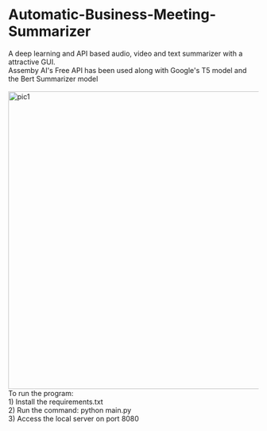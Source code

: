 # Automatic-Business-Meeting-Summarizer
A deep learning and API based audio, video and text summarizer with a attractive GUI. <br>
Assemby AI's Free API has been used along with Google's T5 model and the Bert Summarizer model <br><br>
<img width="800" height = "600" alt="pic1" src="https://user-images.githubusercontent.com/97934051/212613695-b9d88383-025d-449e-95a8-f1830b648c8a.png">
<br>
To run the program:
<br> 1) Install the requirements.txt
<br> 2) Run the command: python main.py
<br> 3) Access the local server on port 8080
